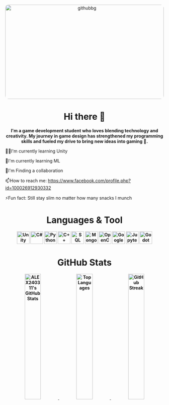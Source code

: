 <div align="center">
  <!-- Background Image -->
  <img src="https://github.com/user-attachments/assets/e8a15217-3b32-4ffe-bb58-07a84e861398" alt="githubbg" width="100%" style="max-height: 300px; object-fit: cover; border-radius: 10px;"/>
  
  <!-- Intro Section -->
  <h1>Hi there 👋</h1>
  <strong>
    I'm a game development student who loves blending technology and creativity. My journey in game design has strengthened my programming skills and fueled my drive to bring new ideas into gaming 👾.
  </strong>
</div>


👨‍💻I'm currently learning Unity  

🔭I'm currently learning ML

🙋I'm Finding a collaboration

📫How to reach me: https://www.facebook.com/profile.php?id=100026912930332

⚡Fun fact:  Still stay slim no matter how many snacks I munch

<div align="center">
  <strong>
   <H1>Languages & Tool</H1>
</div>


<div align="center"> <p align="center"> <img src="https://img.icons8.com/ios-filled/50/ffffff/unity.png" alt="Unity" width="40" height="40"/> <img src="https://img.icons8.com/color/48/000000/c-sharp-logo-2.png" alt="C#" width="40" height="40"/> <img src="https://img.icons8.com/color/48/000000/python--v1.png" alt="Python" width="40" height="40"/> <img src="https://img.icons8.com/color/48/000000/c-plus-plus-logo.png" alt="C++" width="40" height="40"/> <img src="https://img.icons8.com/ios-filled/50/ffffff/sql.png" alt="SQL" width="40" height="40"/> <img src="https://img.icons8.com/color/48/000000/mongodb.png" alt="MongoDB" width="40" height="40"/> <img src="https://img.icons8.com/color/48/000000/opencv.png" alt="OpenCV" width="40" height="40"/> <img src="https://upload.wikimedia.org/wikipedia/commons/d/d0/Google_Colaboratory_SVG_Logo.svg" alt="Google Colab" width="40" height="40"/> <img src="https://upload.wikimedia.org/wikipedia/commons/3/38/Jupyter_logo.svg" alt="Jupyter" width="40" height="40"/> <img src="https://upload.wikimedia.org/wikipedia/commons/6/6a/Godot_icon.svg" alt="Godot" width="40" height="40"/> </p> </div>


<div align="center">
  <strong>
   <H1>GitHub Stats</H1>
</div>

<div align="center">
  <a href="https://github.com/ALEX240311/github-readme-stats">
    <img src="https://github-readme-stats.vercel.app/api?username=ALEX240311&show_icons=true&theme=tokyonight" alt="ALEX240311's GitHub Stats" width="32%"/>
  </a>
  <a href="https://github.com/ALEX240311/github-readme-stats">
    <img src="https://github-readme-stats.vercel.app/api/top-langs/?username=ALEX240311&layout=compact&theme=tokyonight" alt="Top Languages" width="32%"/>
  </a>
  <a href="https://github.com/ALEX240311">
    <img src="https://github-readme-streak-stats.herokuapp.com/?user=ALEX240311&theme=tokyonight" alt="GitHub Streak" width="32%"/>
  </a>
</div>


